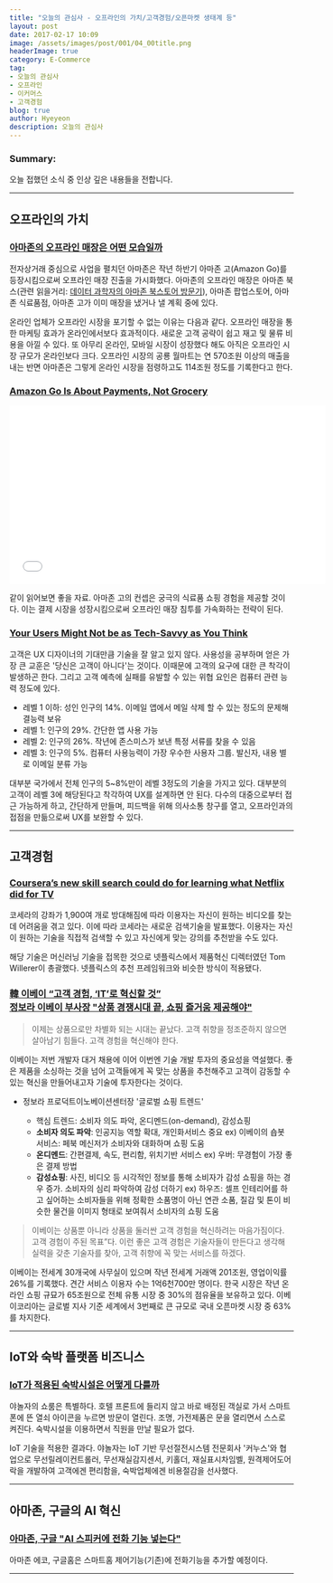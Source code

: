 ```yaml
---
title: "오늘의 관심사 - 오프라인의 가치/고객경험/오픈마켓 생태계 등"
layout: post
date: 2017-02-17 10:09
image: /assets/images/post/001/04_00title.png
headerImage: true
category: E-Commerce
tag:
- 오늘의 관심사
- 오프라인
- 이커머스
- 고객경험
blog: true
author: Hyeyeon
description: 오늘의 관심사
---
```


### Summary:

오늘 접했던 소식 중 인상 깊은 내용들을 전합니다.

---

## 오프라인의 가치

### [아마존의 오프라인 매장은 어떤 모습일까](http://outstanding.kr/amazonoffline20170216/)

전자상거래 중심으로 사업을 펼치던 아마존은 작년 하반기 아마존 고(Amazon Go)를 등장시킴으로써 오프라인 매장 진출을 가시화했다. 아마존의 오프라인 매장은 아마존 북스(관련 읽을거리: [데이터 과학자의 아마존 북스토어 방문기](https://brunch.co.kr/@lifidea/8)), 아마존 팝업스토어, 아마존 식료품점, 아마존 고가 이미 매장을 냈거나 낼 계획 중에 있다.  

온라인 업체가 오프라인 시장을 포기할 수 없는 이유는 다음과 같다. 오프라인 매장을 통한 마케팅 효과가 온라인에서보다 효과적이다. 새로운 고객 공략이 쉽고 재고 및 물류 비용을 아낄 수 있다. 또 아무리 온라인, 모바일 시장이 성장했다 해도 아직은 오프라인 시장 규모가 온라인보다 크다. 오프라인 시장의 공룡 월마트는 연 570조원 이상의 매출을 내는 반면 아마존은 그렇게 온라인 시장을 점령하고도 114조원 정도를 기록한다고 한다.

### [Amazon Go Is About Payments, Not Grocery](http://www.forbes.com/sites/groupthink/2017/01/20/amazon-go-is-about-payments-not-grocery/#1a24dbc1498a)

<iframe width="560" height="315" src="//players.brightcove.net/2097119709001/4kXWOFbfYx_default/index.html?videoId=5245153542001" frameborder="0" allowfullscreen></iframe>

같이 읽어보면 좋을 자료. 아마존 고의 컨셉은 궁극의 식료품 쇼핑 경험을 제공할 것이다. 이는 결제 시장을 성장시킴으로써 오프라인 매장 침투를 가속화하는 전략이 된다.

### [Your Users Might Not be as Tech-Savvy as You Think](http://blog.usabilla.com/users-might-not-tech-savvy-think/)

고객은 UX 디자이너의 기대만큼 기술을 잘 알고 있지 않다. 사용성을 공부하며 얻은 가장 큰 교훈은 '당신은 고객이 아니다'는 것이다. 이때문에 고객의 요구에 대한 큰 착각이 발생하곤 한다. 그리고 고객 예측에 실패를 유발할 수 있는 위협 요인은 컴퓨터 관련 능력 정도에 있다.

* 레벨 1 이하: 성인 인구의 14%. 이메일 앱에서 메일 삭제 할 수 있는 정도의 문제해결능력 보유
* 레벨 1: 인구의 29%. 간단한 앱 사용 가능
* 레벨 2: 인구의 26%. 작년에 존스미스가 보낸 특정 서류를 찾을 수 있음
* 레벨 3: 인구의 5%. 컴퓨터 사용능력이 가장 우수한 사용자 그룹. 발신자, 내용 별로 이메일 분류 가능

대부분 국가에서 전체 인구의 5~8%만이 레벨 3정도의 기술을 가지고 있다. 대부분의 고객이 레벨 3에 해당된다고 착각하여 UX를 설계하면 안 된다. 다수의 대중으로부터 접근 가능하게 하고, 간단하게 만들며, 피드백을 위해 의사소통 창구를 열고, 오프라인과의 접점을 만듦으로써 UX를 보완할 수 있다.

---

## 고객경험

### [Coursera’s new skill search could do for learning what Netflix did for TV](https://techcrunch.com/2017/02/16/courseras-new-skill-search-could-do-for-learning-what-netflix-did-for-tv/?ncid=rss)

코세라의 강좌가 1,900여 개로 방대해짐에 따라 이용자는 자신이 원하는 비디오를 찾는 데 어려움을 겪고 있다. 이에 따라 코세라는 새로운 검색기술을 발표했다. 이용자는 자신이 원하는 기술을 직접적 검색할 수 있고 자신에게 맞는 강의를 추천받을 수도 있다.

해당 기술은 머신러닝 기술을 접목한 것으로 넷플릭스에서 제품혁신 디렉터였던 Tom Willerer이 총괄했다. 넷플릭스의 추천 프레임워크와 비슷한 방식이 적용됐다.

### [韓 이베이 “고객 경험, ‘IT’로 혁신할 것”](http://www.zdnet.co.kr/news/news_view.asp?artice_id=20170216174555) <br>[정보라 이베이 부사장 "상품 경쟁시대 끝, 쇼핑 즐거움 제공해야"](http://www.segye.com/content/html/2017/02/17/20170217001188.html)

> 이제는 상품으로만 차별화 되는 시대는 끝났다. 고객 취향을 정조준하지 않으면 살아남기 힘들다. 고객 경험을 혁신해야 한다.

이베이는 저번 개발자 대거 채용에 이어 이번엔 기술 개발 투자의 중요성을 역설했다. 좋은 제품을 소싱하는 것을 넘어 고객들에게 꼭 맞는 상품을 추천해주고 고객이 감동할 수 있는 혁신을 만들어내고자 기술에 투자한다는 것이다.

* 정보라 프로덕트이노베이션센터장 '글로벌 쇼핑 트렌드'

  * 핵심 트렌드: 소비자 의도 파악, 온디멘드(on-demand), 감성쇼핑
  * **소비자 의도 파악**: 인공지능 역할 확대, 개인화서비스 중요 ex) 이베이의 숍봇 서비스: 페북 메신저가 소비자와 대화하며 쇼핑 도움
  * **온디멘드**: 간편결제, 속도, 편리함, 위치기반 서비스 ex) 우버: 무경험이 가장 좋은 결제 방법
  * **감성쇼핑**: 사진, 비디오 등 시각적인 정보를 통해 소비자가 감성 쇼핑을 하는 경우 증가. 소비자의 심리 파악하여 감성 더하기 ex) 하우즈: 셀프 인테리어를 하고 싶어하는 소비자들을 위해 정확한 소품명이 아닌 연관 소품, 질감 및 톤이 비슷한 물건을 이미지 형태로 보여줘서 소비자의 쇼핑 도움

> 이베이는 상품뿐 아니라 상품을 둘러싼 고객 경험을 혁신하려는 마음가짐이다. 고객 경험이 주된 목표”다. 이런 좋은 고객 경험은 기술자들이 만든다고 생각해 실력을 갖춘 기술자를 찾아, 고객 취향에 꼭 맞는 서비스를 하겠다.

이베이는 전세계 30개국에 사무실이 있으며 작년 전세계 거래액 201조원, 영업이익률 26%를 기록했다. 견간 서비스 이용자 수는 1억6천700만 명이다. 한국 시장은 작년 온라인 쇼핑 규묘가 65조원으로 전체 유통 시장 중 30%의 점유율을 보유하고 있다. 이베이코리아는 글로벌 지사 기준 세계에서 3번째로 큰 규모로 국내 오픈마켓 시장 중 63%를 차지한다.

---

## IoT와 숙박 플랫폼 비즈니스

### [IoT가 적용된 숙박시설은 어떻게 다를까](http://www.zdnet.co.kr/news/news_view.asp?artice_id=20170216162033#csidx8ab3616e15816b2a7251df6f10311ef)

야놀자의 쇼룸은 특별하다. 호텔 프론트에 들리지 않고 바로 배정된 객실로 가서 스마트폰에 뜬 열쇠 아이콘을 누르면 방문이 열린다. 조명, 가전제품은 문을 열리면서 스스로 켜진다. 숙박시설을 이용하면서 직원을 만날 필요가 없다.

IoT 기술을 적용한 결과다. 야놀자는 IoT 기반 무선절전시스템 전문회사 '커누스'와 협업으로 무선릴레이컨트롤러, 무선재실감지센서, 키홀더, 재실표시차임벨, 원격제어도어락을 개발하여 고객에겐 편리함을, 숙박업체에겐 비용절감을 선사했다.

---

## 아마존, 구글의 AI 혁신

### [아마존, 구글 "AI 스피커에 전화 기능 넣는다"](http://www.etnews.com/20170216000075)

아마존 에코, 구글홈은 스마트홈 제어기능(기존)에 전화기능을 추가할 예정이다.

---
